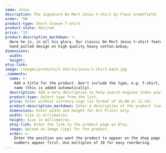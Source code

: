 ```yaml
---
name: Jesus
description: The signature De Mort Jesus t-shirt by Fleur Greenfield.
order: '50'
product-type: Short Sleeve T-shirt
product-state: Retired
price: '15'
product-description_markdown: >-
  Here he is, in all his glory. Our classic De Mort Jesus t-shirt featuring a
  hand pulled design on high quality heavy cotton.&nbsp;
dimensions:
  width:
  height:
etsy-link:
image: /images/products/t-shirts/jesus-t-shirt-back.jpg
_comments:
  name: >-
    Add a title for the product. Don't include the type, e.g. T-shirt, in the
    name (this is added automatically).
  description: Add a meta description to help search engines index your product.
  product-type: Select type from the list.
  price: Enter without currency sign (in format of 10.00 or 12.34).
  product-description_markdown: Enter a description of the product (can copy across from Etsy).
  dimensions: Enter width and height for Art Prints only.
  width: Size in millimetres.
  height: Size in millimetres.
  etsy-link: Enter the link to the product page on Etsy.
  image: Upload an image (jpg) for the product.
  order: >-
    Enter the position you want the product to appear on the shop page. Lower
    numbers appear first. Use multiples of 10 for easy reordering.
---
```

